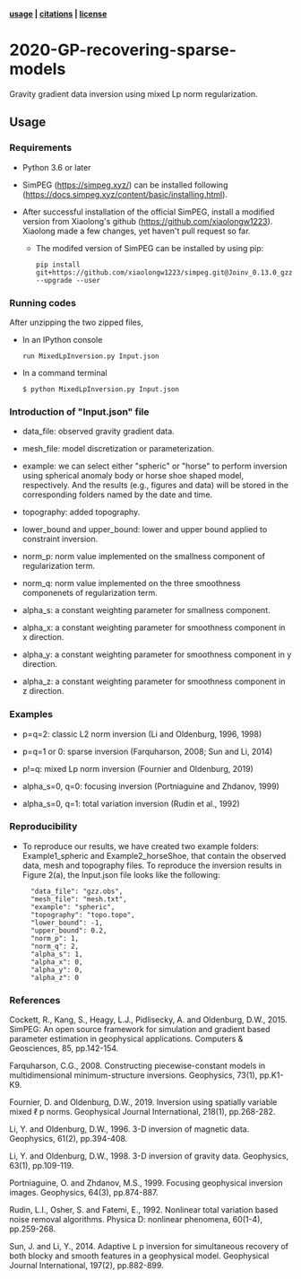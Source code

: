 **[usage](#usage) | [citations](#citations) | [license](#license)**

# 2020-GP-recovering-sparse-models

Gravity gradient data inversion using mixed Lp norm regularization.

## Usage
### Requirements

- Python 3.6 or later

- SimPEG (https://simpeg.xyz/) can be installed following (https://docs.simpeg.xyz/content/basic/installing.html).

- After successful installation of the official SimPEG, install a modified version from Xiaolong's github (https://github.com/xiaolongw1223). Xiaolong made a few changes, yet haven't pull request so far.

  - The modifed version of SimPEG can be installed by using pip:

        pip install git+https://github.com/xiaolongw1223/simpeg.git@Joinv_0.13.0_gzz --upgrade --user

### Running codes

After unzipping the two zipped files,

- In an IPython console

      run MixedLpInversion.py Input.json

- In a command terminal

      $ python MixedLpInversion.py Input.json


### Introduction of "Input.json" file

- data_file: observed gravity gradient data.

- mesh_file: model discretization or parameterization.

- example: we can select either "spheric" or "horse" to perform inversion using spherical anomaly body or horse shoe shaped model, respectively. And the results (e.g., figures and data) will be stored in the corresponding folders named by the date and time.

- topography: added topography.

- lower_bound and upper_bound: lower and upper bound applied to constraint inversion.

- norm_p: norm value implemented on the smallness component of regularization term.

- norm_q: norm value implemented on the three smoothness componenets of regularization term.

- alpha_s: a constant weighting parameter for smallness component.

- alpha_x: a constant weighting parameter for smoothness component in x direction.

- alpha_y: a constant weighting parameter for smoothness component in y direction.

- alpha_z: a constant weighting parameter for smoothness component in z direction.

### Examples

- p=q=2: classic L2 norm inversion (Li and Oldenburg, 1996, 1998)

- p=q=1 or 0: sparse inversion (Farquharson, 2008; Sun and Li, 2014)

- p!=q: mixed Lp norm inversion (Fournier and Oldenburg, 2019)

- alpha_s=0, q=0: focusing inversion (Portniaguine and Zhdanov, 1999)

- alpha_s=0, q=1: total variation inversion (Rudin et al., 1992)

### Reproducibility

- To reproduce our results, we have created two example folders: Example1_spheric and Example2_horseShoe, that contain the observed data, mesh and topography files. To reproduce the inversion results in Figure 2(a), the Input.json file looks like the following:

		"data_file": "gzz.obs",
		"mesh_file": "mesh.txt",
		"example": "spheric",
		"topography": "topo.topo",
		"lower_bound": -1,
		"upper_bound": 0.2,
		"norm_p": 1,
		"norm_q": 2,
		"alpha_s": 1,
		"alpha_x": 0,
		"alpha_y": 0,
		"alpha_z": 0

### References

Cockett, R., Kang, S., Heagy, L.J., Pidlisecky, A. and Oldenburg, D.W., 2015. SimPEG: An open source framework for simulation and gradient based parameter estimation in geophysical applications. Computers & Geosciences, 85, pp.142-154.

Farquharson, C.G., 2008. Constructing piecewise-constant models in multidimensional minimum-structure inversions. Geophysics, 73(1), pp.K1-K9.

Fournier, D. and Oldenburg, D.W., 2019. Inversion using spatially variable mixed ℓ p norms. Geophysical Journal International, 218(1), pp.268-282.

Li, Y. and Oldenburg, D.W., 1996. 3-D inversion of magnetic data. Geophysics, 61(2), pp.394-408.

Li, Y. and Oldenburg, D.W., 1998. 3-D inversion of gravity data. Geophysics, 63(1), pp.109-119.

Portniaguine, O. and Zhdanov, M.S., 1999. Focusing geophysical inversion images. Geophysics, 64(3), pp.874-887.

Rudin, L.I., Osher, S. and Fatemi, E., 1992. Nonlinear total variation based noise removal algorithms. Physica D: nonlinear phenomena, 60(1-4), pp.259-268.

Sun, J. and Li, Y., 2014. Adaptive L p inversion for simultaneous recovery of both blocky and smooth features in a geophysical model. Geophysical Journal International, 197(2), pp.882-899.
